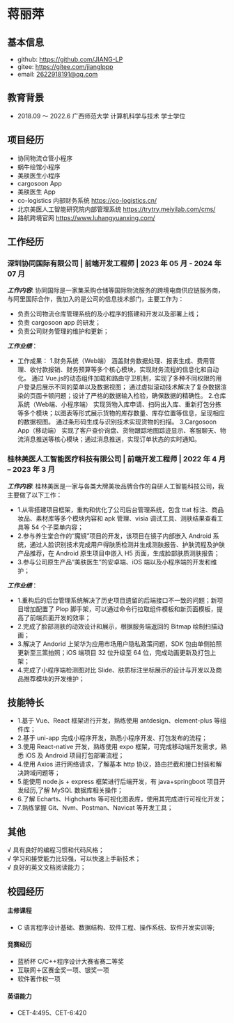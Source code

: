 # 蒋丽萍

## 基本信息

- github: https://github.com/JIANG-LP
- gitee: https://gitee.com/jianglppp
- email: 2622918191@qq.com

## 教育背景

- 2018.09 ～ 2022.6 广西师范大学 计算机科学与技术 学士学位

## 项目经历

- 协同物流仓管小程序
- 蜗牛绘馆小程序
- 美肤医生小程序
- cargosoon App
- 美肤医生 App
- co-logistics 内部财务系统 https://co-logistics.cn/
- 北京美医人工智能研究院内部管理系统 https://trytry.meiyilab.com/cms/
- 路航跨境官网 https://www.luhangyuanxing.com/

## 工作经历

### 深圳协同国际有限公司 | 前端开发工程师 | 2023 年 05 月 - 2024 年 07 月

**_工作内容_**: 协同国际是一家集采购仓储等国际物流服务的跨境电商供应链服务商，与阿里国际合作，我加入的是公司的信息技术部门，主要工作为：

- 负责公司物流仓库管理系统的及小程序的搭建和开发以及部署上线；
- 负责 cargosoon app 的研发；
- 负责公司财务管理的维护和更新；

**_工作业绩_**：

- 工作成果：
1.财务系统（Web端）
涵盖财务数据处理、报表生成、费用管理、收付款报销、财务预算等多个核心模块，实现财务流程的信息化和自动化。 通过 Vue.js的动态组件加载和路由守卫机制，实现了多种不同权限的用户登录后展示不同的菜单以及数据视图； 通过虚拟滚动技术解决了复杂数据渲染的页面卡顿问题；设计了严格的数据输入检验，确保数据的精确性。
2.仓库系统（Web端、小程序端）
实现货物入库申请、扫码出入库、重新打包分拣等多个模块；以图表等形式展示货物的库存数量、库存位置等信息，呈现相应的数据视图。 通过条形码生成与识别技术实现货物的扫描。
3.Cargosoon App（移动端）
实现了客户查价询盘、货物跟踪地图踪迹显示、客服聊天、物流消息推送等核心模块；通过消息推送，实现订单状态的实时通知。

### 桂林美医人工智能医疗科技有限公司 | 前端开发工程师 | 2022 年 4 月 – 2023 年 3 月

**_工作内容_**: 桂林美医是一家与各类大牌美妆品牌合作的自研人工智能科技公司，我主要做了以下工作：

- 1.从零搭建项目框架，重构和优化了公司后台管理系统，包含 ttat 标注、商品妆品、素材库等多个模块内容和 apk 管理、visia 调试工具、测肤结果查看工具等 54 个子菜单内容；
- 2.参与养生堂合作的“魔镜”项目的开发，该项目在镜子内部嵌入 Android 系统，通过人脸识别技术完成用户得肤质检测并生成测肤报告、护肤流程及护肤产品推荐，在 Android 原生项目中嵌入 H5 页面，生成脸部肤质测肤报告；
- 3.参与公司原生产品“美肤医生”的安卓端、iOS 端以及小程序端的开发和维护；

**_工作业绩_**：

- 1.重构后的后台管理系统解决了历史项目遗留的后端接口不一致的问题；新项目增加配置了 Plop 脚手架，可以通过命令行拉取组件模板和新页面模板，提高了前端页面开发的效率；
- 2.完成了脸部测肤的动效设计和展示，根据服务端返回的 Bitmap 绘制扫描动画；
- 3.解决了 Andorid 上架华为应用市场用户隐私政策问题，SDK 包由单侧拍照更新至三策拍照；iOS 端项目 32 位升级至 64 位，完成动画更新及打包上架；
- 4.完成了小程序端检测图对比 Slide、肤质标注坐标展示的设计与开发以及商品推荐模块的开发维护；

## 技能特长

- 1.基于 Vue、React 框架进行开发，熟练使用 antdesign、element-plus 等组件库；
- 2.基于 uni-app 完成小程序开发，熟悉小程序开发、打包发布的流程；
- 3.使用 React-native 开发，熟练使用 expo 框架，可完成移动端开发需求，熟悉 iOS 及 Android 项目打包部署流程；
- 4.使用 Axios 进行网络请求，了解基本 http 协议，路由拦截和接口封装和解决跨域问题等；
- 5.能使用 node.js + express 框架进行后端开发，有 java+springboot 项目开发经历,了解 MySQL 数据库相关操作；
- 6.了解 Echarts、Highcharts 等可视化图表库，使用其完成进行可视化开发；
- 7.熟练掌握 Git、Nvm、Postman、Navicat 等开发工具；

## 其他

√ 具有良好的编程习惯和代码风格；  
√ 学习和接受能力比较强，可以快速上手新技术；  
√ 良好的英文文档阅读能力；

## 校园经历

#### 主修课程

- C 语言程序设计基础、数据结构、软件工程、操作系统、软件开发实训等;

#### 竞赛经历

- 蓝桥杯 C/C++程序设计大赛省赛二等奖
- 互联网＋区赛金奖一项、银奖一项
- 软件著作权一项

#### 英语能力

- CET-4:495、CET-6:420
